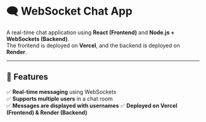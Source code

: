 # 🗨️ WebSocket Chat App

A real-time chat application using **React (Frontend)** and **Node.js + WebSockets (Backend)**.  
The frontend is deployed on **Vercel**, and the backend is deployed on **Render**.

---

## 🚀 Features

✅ **Real-time messaging** using WebSockets  
✅ **Supports multiple users** in a chat room  
✅ **Messages are displayed with usernames**
✅ **Deployed on Vercel (Frontend) & Render (Backend)**  
